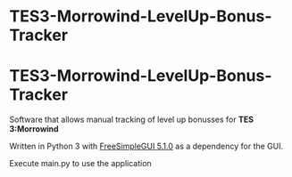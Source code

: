 # TES3-Morrowind-LevelUp-Bonus-Tracker

# TES3-Morrowind-LevelUp-Bonus-Tracker
Software that allows manual tracking of level up bonusses for **TES 3:Morrowind**

Written in Python 3 with [FreeSimpleGUI 5.1.0](https://github.com/spyoungtech/FreeSimpleGUI) as a dependency for the GUI.

Execute main.py to use the application
